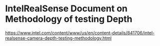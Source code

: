# IntelRealSense Document on Methodology of testing Depth

https://www.intel.com/content/www/us/en/content-details/841706/intel-realsense-camera-depth-testing-methodology.html
